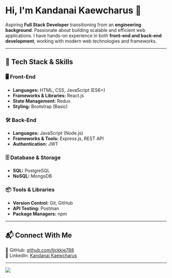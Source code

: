# **Hi, I'm Kandanai Kaewcharus 👋**  

Aspiring **Full Stack Developer** transitioning from an **engineering background**. Passionate about building scalable and efficient web applications. I have hands-on experience in both **front-end and back-end development**, working with modern web technologies and frameworks.  

---

## **🚀 Tech Stack & Skills**  

### **🖥️ Front-End**  
- **Languages:** HTML, CSS, JavaScript (ES6+)  
- **Frameworks & Libraries:** React.js 
- **State Management:** Redux  
- **Styling:** Bootstrap (Basic)  

### **🛠️ Back-End**  
- **Languages:** JavaScript (Node.js)  
- **Frameworks & Tools:** Express.js, REST API  
- **Authentication:** JWT  

### **🗄️ Database & Storage**  
- **SQL:** PostgreSQL  
- **NoSQL:** MongoDB  

### **📦 Tools & Libraries**  
- **Version Control:** Git, GitHub  
- **API Testing:** Postman  
- **Package Managers:** npm  

---

## **📬 Connect With Me**  
📌 GitHub: [github.com/tickkie788](https://github.com/tickkie788)  
📌 LinkedIn: [Kandanai Kaewcharus](https://www.linkedin.com/in/kandanai-kaewcharus/)  

---  

![](https://komarev.com/ghpvc/?username=tickkie788&color=brightgreen&base=100)
